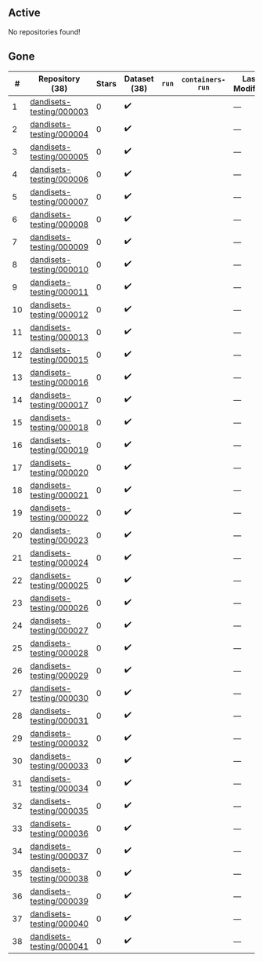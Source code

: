## Active
No repositories found!

## Gone
| # | Repository (38) | Stars | Dataset (38) | `run` | `containers-run` | Last Modified |
| --- | --- | --- | --- | --- | --- | --- |
| 1 | [dandisets-testing/000003](https://github.com/dandisets-testing/000003) | 0 | :heavy_check_mark: |  |  | — |
| 2 | [dandisets-testing/000004](https://github.com/dandisets-testing/000004) | 0 | :heavy_check_mark: |  |  | — |
| 3 | [dandisets-testing/000005](https://github.com/dandisets-testing/000005) | 0 | :heavy_check_mark: |  |  | — |
| 4 | [dandisets-testing/000006](https://github.com/dandisets-testing/000006) | 0 | :heavy_check_mark: |  |  | — |
| 5 | [dandisets-testing/000007](https://github.com/dandisets-testing/000007) | 0 | :heavy_check_mark: |  |  | — |
| 6 | [dandisets-testing/000008](https://github.com/dandisets-testing/000008) | 0 | :heavy_check_mark: |  |  | — |
| 7 | [dandisets-testing/000009](https://github.com/dandisets-testing/000009) | 0 | :heavy_check_mark: |  |  | — |
| 8 | [dandisets-testing/000010](https://github.com/dandisets-testing/000010) | 0 | :heavy_check_mark: |  |  | — |
| 9 | [dandisets-testing/000011](https://github.com/dandisets-testing/000011) | 0 | :heavy_check_mark: |  |  | — |
| 10 | [dandisets-testing/000012](https://github.com/dandisets-testing/000012) | 0 | :heavy_check_mark: |  |  | — |
| 11 | [dandisets-testing/000013](https://github.com/dandisets-testing/000013) | 0 | :heavy_check_mark: |  |  | — |
| 12 | [dandisets-testing/000015](https://github.com/dandisets-testing/000015) | 0 | :heavy_check_mark: |  |  | — |
| 13 | [dandisets-testing/000016](https://github.com/dandisets-testing/000016) | 0 | :heavy_check_mark: |  |  | — |
| 14 | [dandisets-testing/000017](https://github.com/dandisets-testing/000017) | 0 | :heavy_check_mark: |  |  | — |
| 15 | [dandisets-testing/000018](https://github.com/dandisets-testing/000018) | 0 | :heavy_check_mark: |  |  | — |
| 16 | [dandisets-testing/000019](https://github.com/dandisets-testing/000019) | 0 | :heavy_check_mark: |  |  | — |
| 17 | [dandisets-testing/000020](https://github.com/dandisets-testing/000020) | 0 | :heavy_check_mark: |  |  | — |
| 18 | [dandisets-testing/000021](https://github.com/dandisets-testing/000021) | 0 | :heavy_check_mark: |  |  | — |
| 19 | [dandisets-testing/000022](https://github.com/dandisets-testing/000022) | 0 | :heavy_check_mark: |  |  | — |
| 20 | [dandisets-testing/000023](https://github.com/dandisets-testing/000023) | 0 | :heavy_check_mark: |  |  | — |
| 21 | [dandisets-testing/000024](https://github.com/dandisets-testing/000024) | 0 | :heavy_check_mark: |  |  | — |
| 22 | [dandisets-testing/000025](https://github.com/dandisets-testing/000025) | 0 | :heavy_check_mark: |  |  | — |
| 23 | [dandisets-testing/000026](https://github.com/dandisets-testing/000026) | 0 | :heavy_check_mark: |  |  | — |
| 24 | [dandisets-testing/000027](https://github.com/dandisets-testing/000027) | 0 | :heavy_check_mark: |  |  | — |
| 25 | [dandisets-testing/000028](https://github.com/dandisets-testing/000028) | 0 | :heavy_check_mark: |  |  | — |
| 26 | [dandisets-testing/000029](https://github.com/dandisets-testing/000029) | 0 | :heavy_check_mark: |  |  | — |
| 27 | [dandisets-testing/000030](https://github.com/dandisets-testing/000030) | 0 | :heavy_check_mark: |  |  | — |
| 28 | [dandisets-testing/000031](https://github.com/dandisets-testing/000031) | 0 | :heavy_check_mark: |  |  | — |
| 29 | [dandisets-testing/000032](https://github.com/dandisets-testing/000032) | 0 | :heavy_check_mark: |  |  | — |
| 30 | [dandisets-testing/000033](https://github.com/dandisets-testing/000033) | 0 | :heavy_check_mark: |  |  | — |
| 31 | [dandisets-testing/000034](https://github.com/dandisets-testing/000034) | 0 | :heavy_check_mark: |  |  | — |
| 32 | [dandisets-testing/000035](https://github.com/dandisets-testing/000035) | 0 | :heavy_check_mark: |  |  | — |
| 33 | [dandisets-testing/000036](https://github.com/dandisets-testing/000036) | 0 | :heavy_check_mark: |  |  | — |
| 34 | [dandisets-testing/000037](https://github.com/dandisets-testing/000037) | 0 | :heavy_check_mark: |  |  | — |
| 35 | [dandisets-testing/000038](https://github.com/dandisets-testing/000038) | 0 | :heavy_check_mark: |  |  | — |
| 36 | [dandisets-testing/000039](https://github.com/dandisets-testing/000039) | 0 | :heavy_check_mark: |  |  | — |
| 37 | [dandisets-testing/000040](https://github.com/dandisets-testing/000040) | 0 | :heavy_check_mark: |  |  | — |
| 38 | [dandisets-testing/000041](https://github.com/dandisets-testing/000041) | 0 | :heavy_check_mark: |  |  | — |
